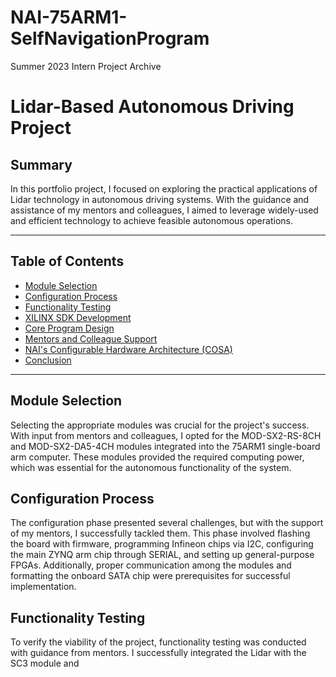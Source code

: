 # NAI-75ARM1-SelfNavigationProgram
Summer 2023 Intern Project Archive

# Lidar-Based Autonomous Driving Project

## Summary

In this portfolio project, I focused on exploring the practical applications of Lidar technology in autonomous driving systems. With the guidance and assistance of my mentors and colleagues, I aimed to leverage widely-used and efficient technology to achieve feasible autonomous operations.

---

## Table of Contents

- [Module Selection](#module-selection)
- [Configuration Process](#configuration-process)
- [Functionality Testing](#functionality-testing)
- [XILINX SDK Development](#xilinx-sdk-development)
- [Core Program Design](#core-program-design)
- [Mentors and Colleague Support](#mentors-and-colleague-support)
- [NAI's Configurable Hardware Architecture (COSA)](#nais-configurable-hardware-architecture-cosa)
- [Conclusion](#conclusion)

---

## Module Selection

Selecting the appropriate modules was crucial for the project's success. With input from mentors and colleagues, I opted for the MOD-SX2-RS-8CH and MOD-SX2-DA5-4CH modules integrated into the 75ARM1 single-board arm computer. These modules provided the required computing power, which was essential for the autonomous functionality of the system.

## Configuration Process

The configuration phase presented several challenges, but with the support of my mentors, I successfully tackled them. This phase involved flashing the board with firmware, programming Infineon chips via I2C, configuring the main ZYNQ arm chip through SERIAL, and setting up general-purpose FPGAs. Additionally, proper communication among the modules and formatting the onboard SATA chip were prerequisites for successful implementation.

## Functionality Testing

To verify the viability of the project, functionality testing was conducted with guidance from mentors. I successfully integrated the Lidar with the SC3 module and
